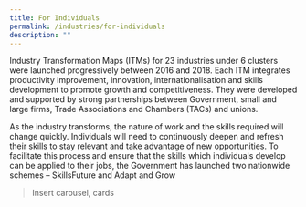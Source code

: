 ```yaml
---
title: For Individuals
permalink: /industries/for-individuals
description: ""
---
```

Industry Transformation Maps (ITMs) for 23 industries under 6 clusters were launched progressively between 2016 and 2018. Each ITM integrates productivity improvement, innovation, internationalisation and skills development to promote growth and competitiveness. They were developed and supported by strong partnerships between Government, small and large firms, Trade Associations and Chambers (TACs) and unions.

As the industry transforms, the nature of work and the skills required will change quickly. Individuals will need to continuously deepen and refresh their skills to stay relevant and take advantage of new opportunities. To facilitate this process and ensure that the skills which individuals develop can be applied to their jobs, the Government has launched two nationwide schemes – SkillsFuture and Adapt and Grow

> Insert carousel, cards